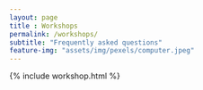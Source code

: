 ```yaml
--- 
layout: page
title : Workshops
permalink: /workshops/
subtitle: "Frequently asked questions" 
feature-img: "assets/img/pexels/computer.jpeg"
---
```


{% include workshop.html %}